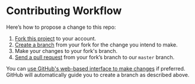 # Contributing Workflow

Here’s how to propose a change to this repo:

1. [Fork this project][fork] to your account.
2. [Create a branch][branch] from your fork for the change you intend to make.
3. Make your changes to your fork's branch.
4. [Send a pull request][pr] from your fork’s branch to our `master` branch.

You can [use GitHub's web-based interface to make changes][editing] if preferred.
GitHub will automatically guide you to create a branch as described above.

[fork]: https://help.github.com/articles/fork-a-repo/
[branch]: https://help.github.com/articles/creating-and-deleting-branches-within-your-repository
[pr]: https://help.github.com/articles/using-pull-requests/
[editing]: https://help.github.com/en/github/managing-files-in-a-repository/editing-files-in-your-repository

